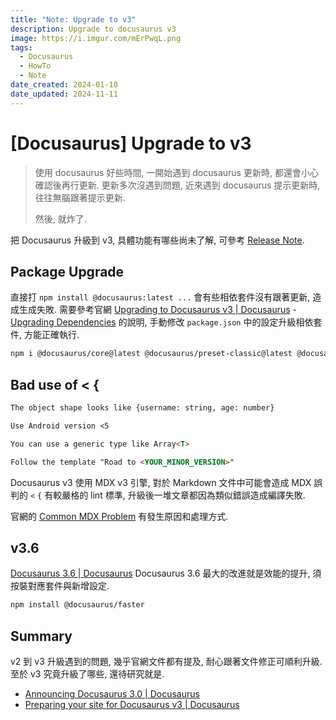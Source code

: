 ```yaml
---
title: "Note: Upgrade to v3"
description: Upgrade to docusaurus v3
image: https://i.imgur.com/mErPwqL.png
tags:
  - Docusaurus
  - HowTo
  - Note
date_created: 2024-01-10
date_updated: 2024-11-11
---
```


# [Docusaurus] Upgrade to v3

> 使用 docusaurus 好些時間, 一開始遇到 docusaurus 更新時, 都還會小心確認後再行更新.
> 更新多次沒遇到問題, 近來遇到 docusaurus 提示更新時, 往往無腦跟著提示更新.
>
> 然後, 就炸了.

把 Docusaurus 升級到 v3, 具體功能有哪些尚未了解, 可參考 [Release Note].

## Package Upgrade

直接打 `npm install @docusaurus:latest ...` 會有些相依套件沒有跟著更新, 造成生成失敗.
需要參考官網 [Upgrading to Docusaurus v3 | Docusaurus](https://docusaurus.io/docs/migration/v3) - [Upgrading Dependencies](https://docusaurus.io/docs/migration/v3)
的說明, 手動修改 `package.json` 中的設定升級相依套件, 方能正確執行.

```bash
npm i @docusaurus/core@latest @docusaurus/preset-classic@latest @docusaurus/theme-mermaid@latest @docusaurus/module-type-aliases@latest @docusaurus/tsconfig@latest @docusaurus/types@latest @docusaurus/faster@latest
```

## Bad use of \< \{

```example.md
The object shape looks like {username: string, age: number}

Use Android version <5

You can use a generic type like Array<T>

Follow the template "Road to <YOUR_MINOR_VERSION>"
```

Docusaurus v3 使用 MDX v3 引擎, 對於 Markdown 文件中可能會造成 MDX 誤判的 `<` `{` 有較嚴格的 lint 標準,
升級後一堆文章都因為類似錯誤造成編譯失敗.

官網的 [Common MDX Problem](https://docusaurus.io/blog/preparing-your-site-for-docusaurus-v3#common-mdx-problems) 有發生原因和處理方式.

## v3.6

[Docusaurus 3.6 | Docusaurus](https://docusaurus.io/blog/releases/3.6) Docusaurus 3.6 最大的改進就是效能的提升, 須按裝對應套件與新增設定.

```bash
npm install @docusaurus/faster
```

## Summary

v2 到 v3 升級遇到的問題, 幾乎官網文件都有提及, 耐心跟著文件修正可順利升級.
至於 v3 究竟升級了哪些, 還待研究就是.

- [Announcing Docusaurus 3.0 | Docusaurus](https://docusaurus.io/blog/releases/3.0)
- [Preparing your site for Docusaurus v3 | Docusaurus](https://docusaurus.io/blog/preparing-your-site-for-docusaurus-v3)

[Release Note]: https://github.com/facebook/docusaurus/releases/tag/v3.0.0
